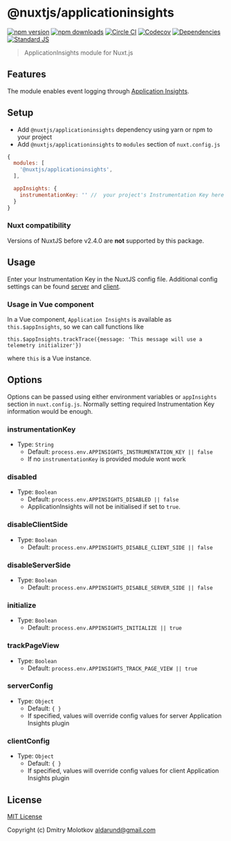 # @nuxtjs/applicationinsights

[![npm version][npm-version-src]][npm-version-href]
[![npm downloads][npm-downloads-src]][npm-downloads-href]
[![Circle CI][circle-ci-src]][circle-ci-href]
[![Codecov][codecov-src]][codecov-href]
[![Dependencies][david-dm-src]][david-dm-href]
[![Standard JS][standard-js-src]][standard-js-href]

> ApplicationInsights module for Nuxt.js

## Features

The module enables event logging through [Application Insights](https://docs.microsoft.com/en-us/azure/azure-monitor/app/app-insights-overview).

## Setup
- Add `@nuxtjs/applicationinsights` dependency using yarn or npm to your project
- Add `@nuxtjs/applicationinsights` to `modules` section of `nuxt.config.js`

```js
{
  modules: [
    '@nuxtjs/applicationinsights',
  ],

  appInsights: {
    instrumentationKey: '' //  your project's Instrumentation Key here
  }
}
```

### Nuxt compatibility
Versions of NuxtJS before v2.4.0 are **not** supported by this package.

## Usage

Enter your Instrumentation Key in the NuxtJS config file. Additional config settings can be found [server](https://github.com/Microsoft/ApplicationInsights-node.js#advanced-configuration-options) and [client](https://github.com/microsoft/ApplicationInsights-JS#configuration).

### Usage in Vue component

In a Vue component, `Application Insights` is available as `this.$appInsights`, so we can call functions like

```
this.$appInsights.trackTrace({message: 'This message will use a telemetry initializer'})
```

where `this` is a Vue instance.

## Options

Options can be passed using either environment variables or `appInsights` section in `nuxt.config.js`.
Normally setting required Instrumentation Key information would be enough.

### instrumentationKey
- Type: `String`
  - Default: `process.env.APPINSIGHTS_INSTRUMENTATION_KEY || false`
  - If no `instrumentationKey` is provided module wont work

### disabled
- Type: `Boolean`
  - Default: `process.env.APPINSIGHTS_DISABLED || false`
  - ApplicationInsights will not be initialised if set to `true`.

### disableClientSide
- Type: `Boolean`
  - Default: `process.env.APPINSIGHTS_DISABLE_CLIENT_SIDE || false`

### disableServerSide
- Type: `Boolean`
  - Default: `process.env.APPINSIGHTS_DISABLE_SERVER_SIDE || false`

### initialize
- Type: `Boolean`
  - Default: `process.env.APPINSIGHTS_INITIALIZE || true`

### trackPageView
- Type: `Boolean`
  - Default: `process.env.APPINSIGHTS_TRACK_PAGE_VIEW || true`

### serverConfig
- Type: `Object`
  - Default: `{
  }`
  - If specified, values will override config values for server Application Insights plugin

### clientConfig
- Type: `Object`
  - Default: `{
  }`
  - If specified, values will override config values for client Application Insights plugin


## License
[MIT License](./LICENSE)

Copyright (c) Dmitry Molotkov <aldarund@gmail.com>

<!-- Badges -->
[npm-version-src]: https://img.shields.io/npm/dt/@nuxtjs/applicationinsights.svg?style=flat-square
[npm-version-href]: https://npmjs.com/package/@nuxtjs/applicationinsights
[npm-downloads-src]: https://img.shields.io/npm/v/@nuxtjs/applicationinsights/latest.svg?style=flat-square
[npm-downloads-href]: https://npmjs.com/package/@nuxtjs/applicationinsights
[circle-ci-src]: https://img.shields.io/circleci/project/github/nuxt-community/applicationinsights-module.svg?style=flat-square
[circle-ci-href]: https://circleci.com/gh/nuxt-community/applicationinsights-module
[codecov-src]: https://img.shields.io/codecov/c/github/nuxt-community/applicationinsights-module.svg?style=flat-square
[codecov-href]: https://codecov.io/gh/nuxt-community/applicationinsights-module
[david-dm-src]: https://david-dm.org/nuxt-community/applicationinsights-module/status.svg?style=flat-square
[david-dm-href]: https://david-dm.org/nuxt-community/applicationinsights-module
[standard-js-src]: https://img.shields.io/badge/code_style-standard-brightgreen.svg?style=flat-square
[standard-js-href]: https://standardjs.com
